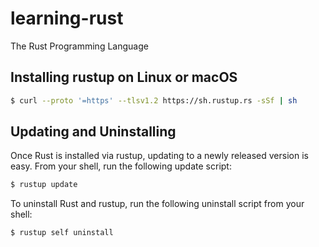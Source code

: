 # learning-rust

The Rust Programming Language

## Installing rustup on Linux or macOS

```bash
$ curl --proto '=https' --tlsv1.2 https://sh.rustup.rs -sSf | sh
```


## Updating and Uninstalling

Once Rust is installed via rustup, updating to a newly released version is easy. From your shell, run the following update script:

```bash
$ rustup update
```

To uninstall Rust and rustup, run the following uninstall script from your shell:

```bash
$ rustup self uninstall
```